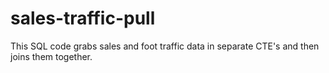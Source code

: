 # sales-traffic-pull

This SQL code grabs sales and foot traffic data in separate CTE's and then joins them together.

